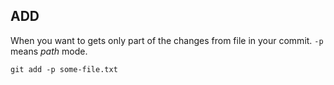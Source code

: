 ## ADD

When you want to gets only part of the changes from file in your commit. 
`-p` means *path* mode. 

```
git add -p some-file.txt
```


